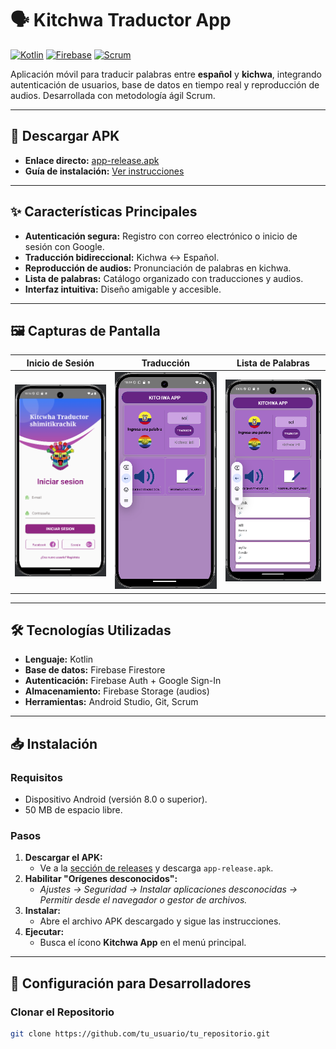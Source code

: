 # 🗣️ Kitchwa Traductor App  

[![Kotlin](https://img.shields.io/badge/Kotlin-1.8.0-blue.svg)](https://kotlinlang.org/)
[![Firebase](https://img.shields.io/badge/Firebase-9.22.0-orange.svg)](https://firebase.google.com/)
[![Scrum](https://img.shields.io/badge/Metodología-Scrum-brightgreen.svg)](https://www.scrum.org/)

Aplicación móvil para traducir palabras entre **español** y **kichwa**, integrando autenticación de usuarios, base de datos en tiempo real y reproducción de audios. Desarrollada con metodología ágil Scrum.

---

## 📲 Descargar APK  
- **Enlace directo:** [app-release.apk](https://github.com/tu_usuario/tu_repositorio/releases)  
- **Guía de instalación:** [Ver instrucciones](#-instalación)  

---

## ✨ Características Principales  
- **Autenticación segura:** Registro con correo electrónico o inicio de sesión con Google.  
- **Traducción bidireccional:** Kichwa ↔ Español.  
- **Reproducción de audios:** Pronunciación de palabras en kichwa.  
- **Lista de palabras:** Catálogo organizado con traducciones y audios.  
- **Interfaz intuitiva:** Diseño amigable y accesible.  

---

## 🖼️ Capturas de Pantalla  
| **Inicio de Sesión** | **Traducción** | **Lista de Palabras** |  
|-----------------------|----------------|-----------------------|  
| ![Pantalla de inicio](/Imagenes/Image.png) | ![Pantalla de traduccion](/Imagenes/Imagen2.png) | ![Lista de palabras](/Imagenes/Imagen3.png) |  

---

## 🛠️ Tecnologías Utilizadas  
- **Lenguaje:** Kotlin  
- **Base de datos:** Firebase Firestore  
- **Autenticación:** Firebase Auth + Google Sign-In  
- **Almacenamiento:** Firebase Storage (audios)  
- **Herramientas:** Android Studio, Git, Scrum  

---

## 📥 Instalación  
### Requisitos  
- Dispositivo Android (versión 8.0 o superior).  
- 50 MB de espacio libre.  

### Pasos  
1. **Descargar el APK:**  
   - Ve a la [sección de releases](https://github.com/tu_usuario/tu_repositorio/releases) y descarga `app-release.apk`.  
2. **Habilitar "Orígenes desconocidos":**  
   - *Ajustes → Seguridad → Instalar aplicaciones desconocidas → Permitir desde el navegador o gestor de archivos.*  
3. **Instalar:**  
   - Abre el archivo APK descargado y sigue las instrucciones.  
4. **Ejecutar:**  
   - Busca el ícono **Kitchwa App** en el menú principal.  

---

## 🔧 Configuración para Desarrolladores  
### Clonar el Repositorio  
```bash
git clone https://github.com/tu_usuario/tu_repositorio.git

